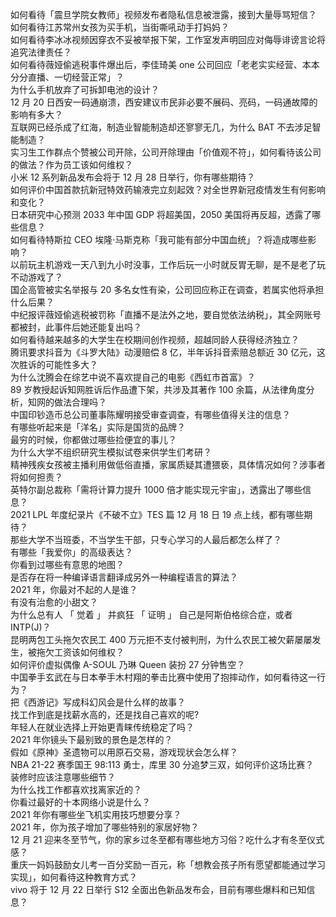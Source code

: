 如何看待「震旦学院女教师」视频发布者隐私信息被泄露，接到大量辱骂短信？  
如何看待江苏常州女孩为买手机，当街嘶吼动手打妈妈？  
如何看待李冰冰视频因穿衣不妥被举报下架，工作室发声明回应对侮辱诽谤言论将追究法律责任？  
如何看待薇娅偷逃税事件爆出后，李佳琦美 one 公司回应「老老实实经营、本本分分直播、一切经营正常」？  
为什么手机放弃了可拆卸电池的设计？  
12 月 20 日西安一码通崩溃，西安建议市民非必要不展码、亮码，一码通故障的影响有多大？  
互联网已经杀成了红海，制造业智能制造却还寥寥无几，为什么 BAT 不去涉足智能制造？  
实习生工作群点个赞被公司开除，公司开除理由「价值观不符」，如何看待该公司的做法？作为员工该如何维权？  
小米 12 系列新品发布会将于 12 月 28 日举行，你有哪些期待？  
如何评价中国首款抗新冠特效药输液完立刻起效？对全世界新冠疫情发生有何影响和变化？  
日本研究中心预测 2033 年中国 GDP 将超美国，2050 美国将再反超，透露了哪些信息？  
如何看待特斯拉 CEO 埃隆·马斯克称「我可能有部分中国血统」？将造成哪些影响？  
以前玩主机游戏一天八到九小时没事，工作后玩一小时就反胃无聊，是不是老了玩不动游戏了？  
国企高管被实名举报与 20 多名女性有染，公司回应称正在调查，若属实他将承担什么后果？  
中纪报评薇娅偷逃税被罚称「直播不是法外之地，要自觉依法纳税」，其全网账号都被封，此事件后她还能复出吗？  
如何看待越来越多的大学生在校期间创作视频，超越同龄人获得经济独立？  
腾讯要求抖音为《斗罗大陆》动漫赔偿 8 亿，半年诉抖音索赔总额近 30 亿元，这次胜诉的可能性多大？  
为什么沈腾会在综艺中说不喜欢提自己的电影《西虹市首富》？  
89 岁教授起诉知网胜诉后作品遭下架，共涉及其著作 100 余篇，从法律角度分析，知网的做法合理吗？  
中国印钞造币总公司董事陈耀明接受审查调查，有哪些值得关注的信息？  
有哪些听起来是「洋名」实际是国货的品牌？  
最穷的时候，你都做过哪些捡便宜的事儿？  
为什么大学不组织研究生模拟试卷来供学生们考研？  
精神残疾女孩被主播利用做低俗直播，家属质疑其遭猥亵，具体情况如何？涉事者将如何担责？  
英特尔副总裁称「需将计算力提升 1000 倍才能实现元宇宙」，透露出了哪些信息？  
2021 LPL 年度纪录片《不破不立》TES 篇 12 月 18 日 19 点上线，都有哪些期待？  
那些大学不当班委，不当学生干部，只专心学习的人最后都怎么样了？  
有哪些「我爱你」的高级表达？  
你看到过哪些有意思的地图？  
是否存在将一种编译语言翻译成另外一种编程语言的算法？  
2021 年，你最对不起的人是谁？  
有没有治愈的小甜文？  
为什么总有人 「 觉着 」 并疯狂 「 证明 」 自己是阿斯伯格综合症，或者 INTP(J)？  
昆明两包工头拖欠农民工 400 万元拒不支付被判刑，为什么农民工被欠薪屡屡发生，被拖欠工资该如何维权？  
如何评价虚拟偶像 A-SOUL 乃琳 Queen 装扮 27 分钟售空？  
中国拳手玄武在与日本拳手木村翔的拳击比赛中使用了抱摔动作，如何看待这一行为？  
把《西游记》写成科幻风会是什么样的故事？  
找工作到底是找薪水高的，还是找自己喜欢的呢?  
年轻人在就业选择上开始更青睐传统稳定了吗？  
2021 年你镜头下最别致的景色是怎样的？  
假如《原神》圣遗物可以用原石交易，游戏现状会怎么样？  
NBA 21-22 赛季国王 98:113 勇士，库里 30 分追梦三双，如何评价这场比赛？  
装修时应该注意哪些细节？  
为什么找工作都喜欢找离家近的？  
你看过最好的十本网络小说是什么？  
2021 年你有哪些坐飞机实用技巧想要分享？  
2021 年，你为孩子增加了哪些特别的家居好物？  
12 月 21 迎来冬至节气，你的家乡过冬至都有哪些地方习俗？吃什么才有冬至仪式感？  
重庆一妈妈鼓励女儿考一百分奖励一百元，称「想教会孩子所有愿望都能通过学习实现」，如何看待这种教育方式？  
vivo 将于 12 月 22 日举行 S12 全面出色新品发布会，目前有哪些爆料和已知信息？  
